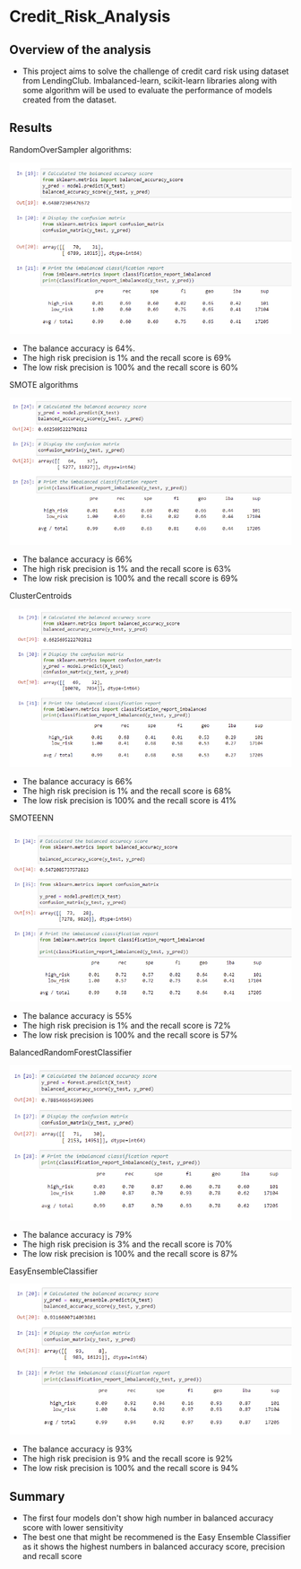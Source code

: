 # Credit_Risk_Analysis

## Overview of the analysis

- This project aims to solve the challenge of credit card risk using dataset from LendingClub. Imbalanced-learn, scikit-learn libraries along with some algorithm will be used to evaluate the performance of models created from the dataset.

## Results

RandomOverSampler algorithms:

![Optional Text](Resources/Random_Oversampling.PNG)


* The balance accuracy is 64%.
* The high risk precision is 1% and the recall score is 69%        
* The low risk precision is 100% and the recall score is 60% 



SMOTE algorithms

![Optional Text](Resources/SMOTE_Oversampling.PNG)


* The balance accuracy is 66%
* The high risk precision is 1% and the recall score is 63%        
* The low risk precision is 100% and the recall score is 69% 



ClusterCentroids

![Optional Text](Resources/Undersampling.PNG)


* The balance accuracy is 66%
* The high risk precision is 1% and the recall score is 68%        
* The low risk precision is 100% and the recall score is 41% 



SMOTEENN

![Optional Text](Resources/Combination_Sampling.PNG)


* The balance accuracy is 55%
* The high risk precision is 1% and the recall score is 72%        
* The low risk precision is 100% and the recall score is 57% 



BalancedRandomForestClassifier

![Optional Text](Resources/BRFC.PNG)


* The balance accuracy is 79%
* The high risk precision is 3% and the recall score is 70%        
* The low risk precision is 100% and the recall score is 87% 



EasyEnsembleClassifier
 
![Optional Text](Resources/EEAC.PNG)


* The balance accuracy is 93%
* The high risk precision is 9% and the recall score is 92%        
* The low risk precision is 100% and the recall score is 94% 


## Summary

- The first four models don't show high number in balanced accuracy score with lower sensitivity
- The best one that might be recommened is the Easy Ensemble Classifier as it shows the highest numbers in balanced accuracy score, precision and recall score

